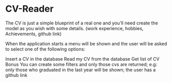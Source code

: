 # CV-Reader

The CV is just a simple blueprint of a real one and you'll need create the model as you wish with some details. (work experience, hobbies, Achievements, github link)

When the application starts a menu will be shown and the user will be asked to select one of the following options:

Insert a CV in the database
Read my CV from the database
Get list of CV
Bonus
You can create some filters and only those cvs are returned; e.g: only those who graduated in the last year will be shown; the user has a github link
